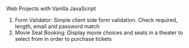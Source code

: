Web Projects with Vanilla JavaScript

1. Form Validator: Simple client side form validation. Check required, length, email and password match
2. Movie Seat Booking: Display movie choices and seats in a theater to select from in order to purchase tickets
